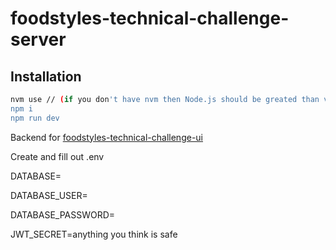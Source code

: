 # foodstyles-technical-challenge-server

## Installation

```bash
nvm use // (if you don't have nvm then Node.js should be greated than v14)
npm i
npm run dev
```

Backend for [foodstyles-technical-challenge-ui](https://github.com/termoxin/foodstyles-technical-challenge-ui)

Create and fill out .env

DATABASE=

DATABASE_USER=

DATABASE_PASSWORD=

JWT_SECRET=anything you think is safe
